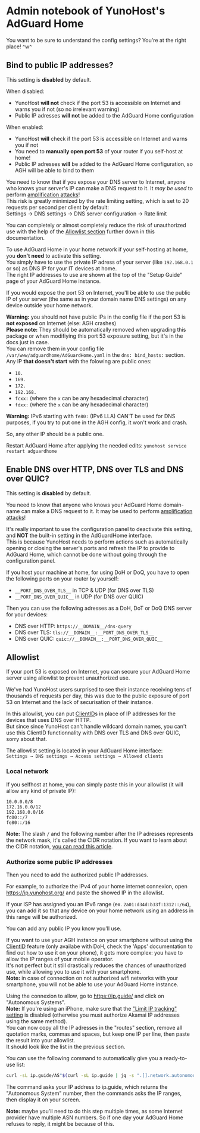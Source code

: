 # Admin notebook of YunoHost's AdGuard Home

You want to be sure to understand the config settings? You're at the right place! ^w^

## Bind to public IP addresses?

This setting is **disabled** by default.

When disabled:

- YunoHost **will not** check if the port 53 is accessible on Internet and warns you if not (so no irrelevant warning)
- Public IP adresses **will not** be added to the AdGuard Home configuration

When enabled:

- YunoHost **will** check if the port 53 is accessible on Internet and warns you if not
- You need to **manually open port 53** of your router if you self-host at home!
- Public IP adresses **will** be added to the AdGuard Home configuration, so AGH will be able to bind to them

You need to know that if you expose your DNS server to Internet, anyone who knows your server's IP can make a DNS request to it. It *may be used* to perform [amplification attacks](https://en.wikipedia.org/wiki/Denial-of-service_attack#Amplification)!  
This risk is greatly minimized by the rate limiting setting, which is set to 20 requests per second per client by default:  
Settings → DNS settings → DNS server configuration → Rate limit

You can completely or almost completely reduce the risk of unauthorized use with the help of the [Allowlist section](#allowlist) further down in this documentation.

To use AdGuard Home in your home network if your self-hosting at home, you **don't need** to activate this setting.  
You simply have to use the private IP adress of your server (like `192.168.0.1` or so) as DNS IP for your IT devices at home.  
The right IP addresses to use are shown at the top of the "Setup Guide" page of your AdGuard Home instance.

If you would expose the port 53 on Internet, you'll be able to use the public IP of your server (the same as in your domain name DNS settings) on any device outside your home network.

**Warning:** you should not have public IPs in the config file if the port 53 is **not exposed** on Internet (else: AGH crashes)  
**Please note:** They should be automatically removed when upgrading this package or when modifiying this port 53 exposure setting, but it's in the docs just in case.  
You can remove them in your config file `/var/www/adguardhome/AdGuardHome.yaml` in the `dns: bind_hosts:` section.  
Any IP **that doesn't start** with the folowing are public ones:

- `10.`
- `169.`
- `172.`
- `192.168.`
- `fcxx:` (where the `x` can be any hexadecimal character)
- `fdxx:` (where the `x` can be any hexadecimal character)

**Warning:** IPv6 starting with `fe80:` (IPv6 LLA) CAN'T be used for DNS purposes, if you try to put one in the AGH config, it won't work and crash.

So, any other IP should be a public one.

Restart AdGuard Home after applying the needed edits: `yunohost service restart adguardhome`

## Enable DNS over HTTP, DNS over TLS and DNS over QUIC?

This setting is **disabled** by default.

You need to know that anyone who knows your AdGuard Home domain-name can make a DNS request to it. It may be used to perform [amplification attacks](https://en.wikipedia.org/wiki/Denial-of-service_attack#Amplification)!

It's really important to use the configuration panel to deactivate this setting, and **NOT** the built-in setting in the AdGuardHome interface.  
This is because YunoHost needs to perform actions such as automatically opening or closing the server's ports and refresh the IP to provide to AdGuard Home, which cannot be done without going through the configuration panel.

If you host your machine at home, for using DoH or DoQ, you have to open the following ports on your router by yourself:

- `__PORT_DNS_OVER_TLS__` in TCP & UDP (for DNS over TLS)
- `__PORT_DNS_OVER_QUIC__` in UDP (for DNS over QUIC)

Then you can use the following adresses as a DoH, DoT or DoQ DNS server for your devices:

- DNS over HTTP: `https://__DOMAIN__/dns-query`
- DNS over TLS: `tls://__DOMAIN__:__PORT_DNS_OVER_TLS__`
- DNS over QUIC: `quic://__DOMAIN__:__PORT_DNS_OVER_QUIC__`

## Allowlist

If your port 53 is exposed on Internet, you can secure your AdGuard Home server using allowlist to prevent unauthorized use.

We've had YunoHost users surprised to see their instance receiving tens of thousands of requests per day, this was due to the public exposure of port 53 on Internet and the lack of securisation of their instance.

In this allowlist, you can put [ClientID](https://github.com/AdguardTeam/AdGuardHome/wiki/Clients#clientid)s in place of IP addresses for the devices that uses DNS over HTTP.  
But since since YunoHost can't handle wildcard domain names, you can't use this ClientID functionnality with DNS over TLS and DNS over QUIC, sorry about that.

The allowlist setting is located in your AdGuard Home interface:  
`Settings → DNS settings → Access settings → Allowed clients`

### Local network

If you selfhost at home, you can simply paste this in your allowlist (it will allow any kind of private IP):

```text
10.0.0.0/8
172.16.0.0/12
192.168.0.0/16
fc00::/7
fe80::/16
```

**Note:** The slash `/` and the following number after the IP adresses represents the network mask, it's called the CIDR notation. If you want to learn about the CIDR notation, [you can read this article](https://whatismyipaddress.com/cidr).

### Authorize some public IP addresses

Then you need to add the authorized public IP addresses.

For example, to authorize the IPv4 of your home internet connexion, open <https://ip.yunohost.org/> and paste the showed IP in the allowlist.

If your ISP has assigned you an IPv6 range (ex. `2a01:d34d:b33f:1312::/64`), you can add it so that any device on your home network using an address in this range will be authorized.

You can add any public IP you know you'll use.

If you want to use your AGH instance on your smartphone without using the [ClientID](https://github.com/AdguardTeam/AdGuardHome/wiki/Clients#clientid) feature (only availabe with DoH, check the 'Apps' documentation to find out how to use it on your phone), it gets more complex: you have to allow the IP ranges of your mobile operator.  
It's not perfect but it still drastically reduces the chances of unauthorized use, while allowing you to use it with your smartphone.  
**Note:** in case of connection on not authorized wifi networks with your smartphone, you will not be able to use your AdGuard Home instance.

Using the connexion to allow, go to <https://ip.guide/> and click on "Autonomous Systems".  
**Note:** If you're using an iPhone, make sure that the ["Limit IP tracking" setting](https://support.apple.com/guide/iphone/iph499d287c2/ios) is disabled (otherwise you must authorize Akamai IP addresses using the same method).  
You can now copy all the IP adresses in the "routes" section, remove all quotation marks, commas and spaces, but keep one IP per line, then paste the result into your allowlist.  
It should look like the list in the previous section.

You can use the following command to automatically give you a ready-to-use list:

```bash
curl -sL ip.guide/AS"$(curl -sL ip.guide | jq -s ".[].network.autonomous_system.asn")" | jq -s ".[].routes" | sed "/v.*:/d;/\],/d" | tr -d " {]\",}"
```

The command asks your IP address to ip.guide, which returns the "Autonomous System" number, then the commands asks the IP ranges, then display it on your screen.

**Note:** maybe you'll need to do this step multiple times, as some Internet provider have multiple ASN numbers. So if one day your AdGuard Home refuses to reply, it might be because of this.
